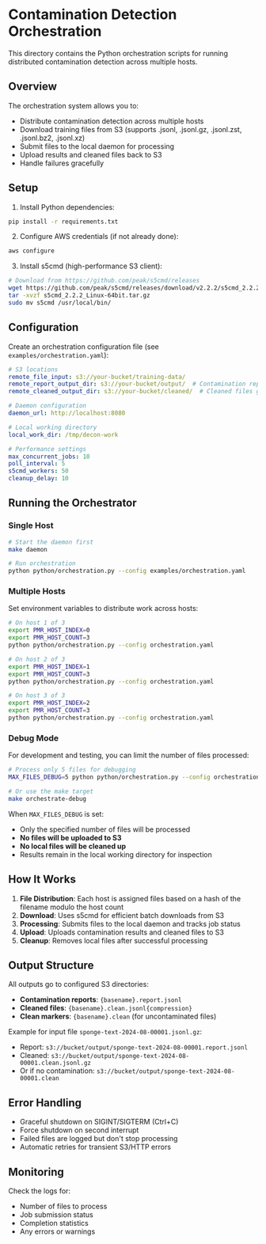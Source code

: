 # Contamination Detection Orchestration

This directory contains the Python orchestration scripts for running distributed contamination detection across multiple hosts.

## Overview

The orchestration system allows you to:
- Distribute contamination detection across multiple hosts
- Download training files from S3 (supports .jsonl, .jsonl.gz, .jsonl.zst, .jsonl.bz2, .jsonl.xz)
- Submit files to the local daemon for processing
- Upload results and cleaned files back to S3
- Handle failures gracefully

## Setup

1. Install Python dependencies:
```bash
pip install -r requirements.txt
```

2. Configure AWS credentials (if not already done):
```bash
aws configure
```

3. Install s5cmd (high-performance S3 client):
```bash
# Download from https://github.com/peak/s5cmd/releases
wget https://github.com/peak/s5cmd/releases/download/v2.2.2/s5cmd_2.2.2_Linux-64bit.tar.gz
tar -xvzf s5cmd_2.2.2_Linux-64bit.tar.gz
sudo mv s5cmd /usr/local/bin/
```

## Configuration

Create an orchestration configuration file (see `examples/orchestration.yaml`):

```yaml
# S3 locations
remote_file_input: s3://your-bucket/training-data/
remote_report_output_dir: s3://your-bucket/output/  # Contamination reports go here
remote_cleaned_output_dir: s3://your-bucket/cleaned/  # Cleaned files go here (when purify=true)

# Daemon configuration
daemon_url: http://localhost:8080

# Local working directory
local_work_dir: /tmp/decon-work

# Performance settings
max_concurrent_jobs: 10
poll_interval: 5
s5cmd_workers: 50
cleanup_delay: 10
```

## Running the Orchestrator

### Single Host

```bash
# Start the daemon first
make daemon

# Run orchestration
python python/orchestration.py --config examples/orchestration.yaml
```

### Multiple Hosts

Set environment variables to distribute work across hosts:

```bash
# On host 1 of 3
export PMR_HOST_INDEX=0
export PMR_HOST_COUNT=3
python python/orchestration.py --config orchestration.yaml

# On host 2 of 3
export PMR_HOST_INDEX=1
export PMR_HOST_COUNT=3
python python/orchestration.py --config orchestration.yaml

# On host 3 of 3
export PMR_HOST_INDEX=2
export PMR_HOST_COUNT=3
python python/orchestration.py --config orchestration.yaml
```

### Debug Mode

For development and testing, you can limit the number of files processed:

```bash
# Process only 5 files for debugging
MAX_FILES_DEBUG=5 python python/orchestration.py --config orchestration.yaml

# Or use the make target
make orchestrate-debug
```

When `MAX_FILES_DEBUG` is set:
- Only the specified number of files will be processed
- **No files will be uploaded to S3**
- **No local files will be cleaned up**
- Results remain in the local working directory for inspection

## How It Works

1. **File Distribution**: Each host is assigned files based on a hash of the filename modulo the host count
2. **Download**: Uses s5cmd for efficient batch downloads from S3
3. **Processing**: Submits files to the local daemon and tracks job status
4. **Upload**: Uploads contamination results and cleaned files to S3
5. **Cleanup**: Removes local files after successful processing

## Output Structure

All outputs go to configured S3 directories:

- **Contamination reports**: `{basename}.report.jsonl`
- **Cleaned files**: `{basename}.clean.jsonl{compression}`
- **Clean markers**: `{basename}.clean` (for uncontaminated files)

Example for input file `sponge-text-2024-08-00001.jsonl.gz`:
- Report: `s3://bucket/output/sponge-text-2024-08-00001.report.jsonl`
- Cleaned: `s3://bucket/output/sponge-text-2024-08-00001.clean.jsonl.gz`
- Or if no contamination: `s3://bucket/output/sponge-text-2024-08-00001.clean`

## Error Handling

- Graceful shutdown on SIGINT/SIGTERM (Ctrl+C)
- Force shutdown on second interrupt
- Failed files are logged but don't stop processing
- Automatic retries for transient S3/HTTP errors

## Monitoring

Check the logs for:
- Number of files to process
- Job submission status
- Completion statistics
- Any errors or warnings